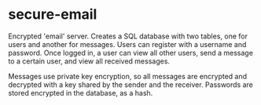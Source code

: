 # secure-email

Encrypted 'email' server.  Creates a SQL database with two tables, one for users and another for messages.  Users can register with a username and password. Once logged in, a user can view all other users, send a message to a certain user, and view all received messages. 

Messages use private key encryption, so all messages are encrypted and decrypted with a key shared by the sender and the receiver.
Passwords are stored encrypted in the database, as a hash.
